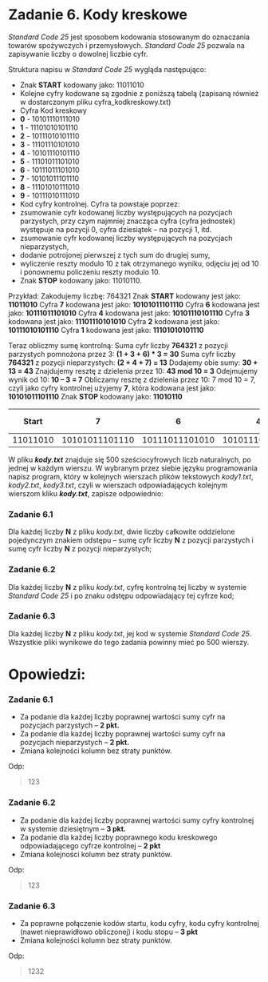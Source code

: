 # Zadanie 6. Kody kreskowe
*Standard Code 25* jest sposobem kodowania stosowanym do oznaczania towarów spożywczych i przemysłowych. *Standard Code 25* pozwala na zapisywanie liczby o dowolnej liczbie cyfr.

Struktura napisu w *Standard Code 25* wygląda następująco:
- Znak **START** kodowany jako: 11011010
- Kolejne cyfry kodowane są zgodnie z poniższą tabelą (zapisaną również w dostarczonym pliku cyfra_kodkreskowy.txt)
- Cyfra Kod kreskowy
 - **0**  - 10101110111010
 - **1**   - 11101010101110
 - **2**  - 10111010101110
 - **3**  - 11101110101010
 - **4**  - 10101110101110
 - **5**  - 11101011101010
 - **6**  - 10111011101010
 - **7**  - 10101011101110
 - **8**  - 11101010111010
 - **9**  - 10111010111010
- Kod cyfry kontrolnej. Cyfra ta powstaje poprzez:
 - zsumowanie cyfr kodowanej liczby występujących na pozycjach parzystych, przy czym najmniej znacząca cyfra (cyfra jednostek) występuje na pozycji 0, cyfra dziesiątek – na pozycji 1, itd.
 - zsumowanie cyfr kodowanej liczby występujących na pozycjach nieparzystych,
 - dodanie potrojonej pierwszej z tych sum do drugiej sumy,
 - wyliczenie reszty modulo 10 z tak otrzymanego wyniku, odjęciu jej od 10 i ponownemu policzeniu reszty modulo 10.
- Znak **STOP** kodowany jako: 11010110.


Przykład:
Zakodujemy liczbę: 764321
Znak **START** kodowany jest jako: **11011010** Cyfra **7** kodowana jest jako: **10101011101110** Cyfra **6** kodowana jest jako: **10111011101010** Cyfra **4** kodowana jest jako: **10101110101110** Cyfra **3** kodowana jest jako: **11101110101010**
Cyfra **2** kodowana jest jako: **10111010101110** Cyfra **1** kodowana jest jako: **11101010101110**

Teraz obliczmy sumę kontrolną:
Suma cyfr liczby **764321** z pozycji parzystych pomnożona przez 3: **(1 + 3 + 6) * 3 = 30**
Suma cyfr liczby **764321** z pozycji nieparzystych: **(2 + 4 + 7) = 13**
Dodajemy obie sumy: **30 + 13 = 43**
Znajdujemy resztę z dzielenia przez 10: **43 mod 10 = 3**
Odejmujemy wynik od 10: **10 – 3 = 7**
Obliczamy resztę z dzielenia przez 10: 7 mod 10 = 7, czyli jako cyfry kontrolnej użyjemy **7**, która kodowana jest jako: **10101011101110**
Znak **STOP** kodowany jako: **11010110**

| Start  | 7  | 6  | 4  | 3  | 2  | 1  | Cyfra kontrolna (7 w tym wypadku)| stop  |
| ------------ | ------------ | ------------ | ------------ | ------------ | ------------ | ------------ | ------------ | ------------ |
| 11011010  | 10101011101110   | 10111011101010  |  10101110101110 |   11101110101010 | 10111010101110  |   11101010101110| 10101011101110  |   11010110|


W pliku ***kody.txt*** znajduje się 500 sześciocyfrowych liczb naturalnych, po jednej w każdym wierszu. W wybranym przez siebie języku programowania napisz program, który w kolejnych wierszach plików tekstowych *kody1.txt*, *kody2.txt*, *kody3.txt*, czyli w wierszach odpowiadających kolejnym wierszom kliku ***kody.txt***, zapisze odpowiednio:

### Zadanie 6.1
Dla każdej liczby **N** z pliku *kody.txt*, dwie liczby całkowite oddzielone pojedynczym znakiem odstępu – sumę cyfr liczby **N** z pozycji parzystych i sumę cyfr liczby **N** z pozycji nieparzystych;

### Zadanie 6.2
Dla każdej liczby **N** z pliku *kody.txt*, cyfrę kontrolną tej liczby w systemie *Standard Code 25* i po znaku odstępu odpowiadający tej cyfrze kod;

### Zadanie 6.3
Dla każdej liczby **N** z pliku *kody.txt*, jej kod w systemie *Standard Code 25*. Wszystkie pliki wynikowe do tego zadania powinny mieć po 500 wierszy.


# Opowiedzi:
### Zadanie 6.1
- Za podanie dla każdej liczby poprawnej wartości sumy cyfr na pozycjach parzystych – **2 pkt.**
- Za podanie dla każdej liczby poprawnej wartości sumy cyfr na pozycjach nieparzystych – **2 pkt.**
- Zmiana kolejności kolumn bez straty punktów.

Odp:
> 123


### Zadanie 6.2
- Za podanie dla każdej liczby poprawnej wartości sumy cyfry kontrolnej w systemie dziesiętnym – **3 pkt.**
- Za podanie dla każdej liczby poprawnego kodu kreskowego odpowiadającego cyfrze kontrolnej – **2 pkt**
- Zmiana kolejności kolumn bez straty punktów.

Odp:
>123

### Zadanie 6.3
- Za poprawne połączenie kodów startu, kodu cyfry, kodu cyfry kontrolnej (nawet nieprawidłowo obliczonej) i kodu stopu – **3 pkt**
- Zmiana kolejności kolumn bez straty punktów.

Odp:
>1232


